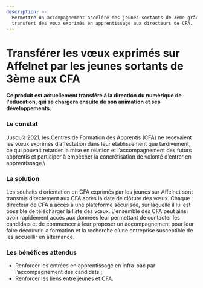 ```yaml
---
description: >-
  Permettre un accompagnement accéléré des jeunes sortants de 3ème grâce à un
  transfert des vœux exprimés en apprentissage aux directeurs de CFA.
---
```


# Transférer les vœux exprimés sur Affelnet par les jeunes sortants de 3ème aux CFA

**Ce produit est actuellement transféré à la direction du numérique de l'éducation, qui se chargera ensuite de son animation et ses développements.**

### Le constat

Jusqu’à 2021, les Centres de Formation des Apprentis (CFA) ne recevaient les vœux exprimés d’affectation dans leur établissement que tardivement, ce qui pouvait retarder la mise en relation et l’accompagnement des futurs apprentis et participer à empêcher la concrétisation de volonté d’entrer en apprentissage.\


### La solution

Les souhaits d’orientation en CFA exprimés par les jeunes sur Affelnet sont transmis directement aux CFA après la date de clôture des vœux. Chaque directeur de CFA a accès à une plateforme sécurisée, sur laquelle il lui est possible de télécharger la liste des vœux. L'ensemble des CFA peut ainsi avoir rapidement accès aux données leur permettant de contacter les candidats et de commencer à leur proposer un accompagnement pour leur faire découvrir la formation et la recherche d’une entreprise susceptible de les accueillir en alternance.

###

### Les bénéfices attendus

* Renforcer les entrées en apprentissage en infra-bac par l’accompagnement des candidats ;
* Renforcer les liens entre jeunes et CFA.
